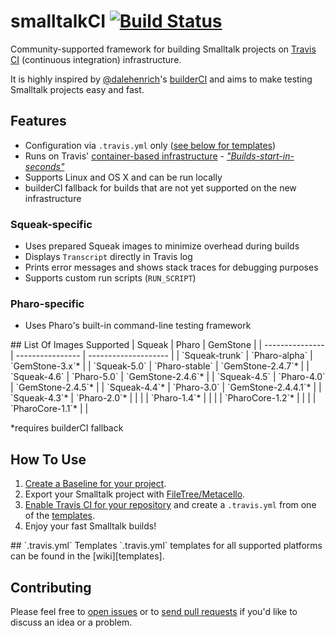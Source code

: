 # smalltalkCI [![Build Status](https://travis-ci.org/hpi-swa/smalltalkCI.svg?branch=master)](https://travis-ci.org/hpi-swa/smalltalkCI)
Community-supported framework for building Smalltalk projects on [Travis CI][travisCI] (continuous integration) infrastructure.

It is highly inspired by [@dalehenrich][daleheinrich]'s [builderCI][builderCI] and aims to make testing Smalltalk projects easy and fast.


## Features
- Configuration via `.travis.yml` only ([see below for templates](#templates))
- Runs on Travis' [container-based infrastructure][cbi] - [*"Builds-start-in-seconds"*][bsis]
- Supports Linux and OS X and can be run locally
- builderCI fallback for builds that are not yet supported on the new infrastructure

### Squeak-specific
- Uses prepared Squeak images to minimize overhead during builds
- Displays `Transcript` directly in Travis log
- Prints error messages and shows stack traces for debugging purposes
- Supports custom run scripts (`RUN_SCRIPT`)

### Pharo-specific
- Uses Pharo's built-in command-line testing framework


<a name="images"/>
## List Of Images Supported
| Squeak          | Pharo            | GemStone             |
| --------------- | ---------------- | -------------------- |
| `Squeak-trunk`  | `Pharo-alpha`    |  `GemStone-3.x`*     |
| `Squeak-5.0`    | `Pharo-stable`   |  `GemStone-2.4.7`*   |
| `Squeak-4.6`    | `Pharo-5.0`      |  `GemStone-2.4.6`*   |
| `Squeak-4.5`    | `Pharo-4.0`      |  `GemStone-2.4.5`*   |
| `Squeak-4.4`*   | `Pharo-3.0`      |  `GemStone-2.4.4.1`* |
| `Squeak-4.3`*   | `Pharo-2.0`*     |                      |
|                 | `Pharo-1.4`*     |                      |
|                 | `PharoCore-1.2`* |                      |
|                 | `PharoCore-1.1`* |                      |

*requires builderCI fallback


## How To Use
1. [Create a Baseline for your project][baseline].
2. Export your Smalltalk project with [FileTree/Metacello][metacello].
3. [Enable Travis CI for your repository][travisHowTo] and create a `.travis.yml` from one of the [templates][templates].
4. Enjoy your fast Smalltalk builds!


<a name="templates"/>
## `.travis.yml` Templates
`.travis.yml` templates for all supported platforms can be found in the [wiki][templates].


## Contributing
Please feel free to [open issues][issues] or to [send pull requests][pullRequests] if you'd like to discuss an idea or a problem. 


[baseline]: https://github.com/dalehenrich/metacello-work/blob/master/docs/GettingStartedWithGitHub.md#create-baseline
[bsis]: http://docs.travis-ci.com/user/migrating-from-legacy/#Builds-start-in-seconds
[builderCI]: https://github.com/dalehenrich/builderCI
[builderCIHowTo]: https://github.com/dalehenrich/builderCI#using-builderci
[cbi]: http://docs.travis-ci.com/user/workers/container-based-infrastructure/
[daleheinrich]: https://github.com/dalehenrich
[issues]: https://github.com/hpi-swa/smalltalkCI/issues
[metacello]: https://github.com/dalehenrich/metacello-work
[pullRequests]: https://help.github.com/articles/using-pull-requests/
[templates]:https://github.com/hpi-swa/smalltalkCI/wiki#templates
[travisCI]: http://travis-ci.org/
[travisHowTo]: http://docs.travis-ci.com/user/getting-started/#To-get-started-with-Travis-CI%3A
